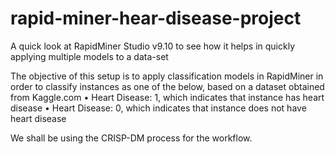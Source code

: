 # rapid-miner-hear-disease-project
A quick look at RapidMiner Studio v9.10 to see how it helps in quickly applying multiple models to a data-set

The objective of this setup is to apply classification models in RapidMiner in order to classify instances as one of the below, based on a dataset obtained from Kaggle.com
•	Heart Disease: 1, which indicates that instance has heart disease
•	Heart Disease: 0, which indicates that instance does not have heart disease

We shall be using the CRISP-DM process for the workflow.


